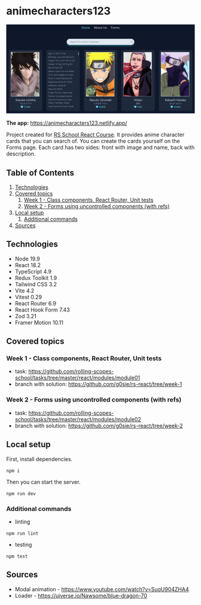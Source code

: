 # animecharacters123

![Screenshot of the app](./screenshot.png)

**The app:** https://animecharacters123.netlify.app/

Project created for [RS School React Course](https://rs.school/react/). It provides anime character cards that you can search of. You can create the cards yourself on the Forms page. Each card has two sides: front with image and name, back with description.

## Table of Contents

1. [Technologies](#technologies)
2. [Covered topics](#covered-topics)
   1. [Week 1 - Class components, React Router, Unit tests](#week-1---class-components-react-router-unit-tests)
   1. [Week 2 - Forms using uncontrolled components (with refs)](#week-2---forms-using-uncontrolled-components-with-refs)
3. [Local setup](#local-setup)
   1. [Additional commands](#additional-commands)
4. [Sources](#sources)

## Technologies

- Node 19.9
- React 18.2
- TypeScript 4.9
- Redux Toolkit 1.9
- Tailwind CSS 3.2
- Vite 4.2
- Vitest 0.29
- React Router 6.9
- React Hook Form 7.43
- Zod 3.21
- Framer Motion 10.11

## Covered topics

### Week 1 - Class components, React Router, Unit tests

- task: https://github.com/rolling-scopes-school/tasks/tree/master/react/modules/module01
- branch with solution: https://github.com/g0sie/rs-react/tree/week-1

### Week 2 - Forms using uncontrolled components (with refs)

- task: https://github.com/rolling-scopes-school/tasks/tree/master/react/modules/module02
- branch with solution: https://github.com/g0sie/rs-react/tree/week-2

## Local setup

First, install dependencies.

```
npm i
```

Then you can start the server.

```
npm run dev
```

### Additional commands

- linting

```
npm run lint
```

- testing

```
npm test
```

## Sources

- Modal animation - https://www.youtube.com/watch?v=SuqU904ZHA4
- Loader - https://uiverse.io/Nawsome/blue-dragon-70
